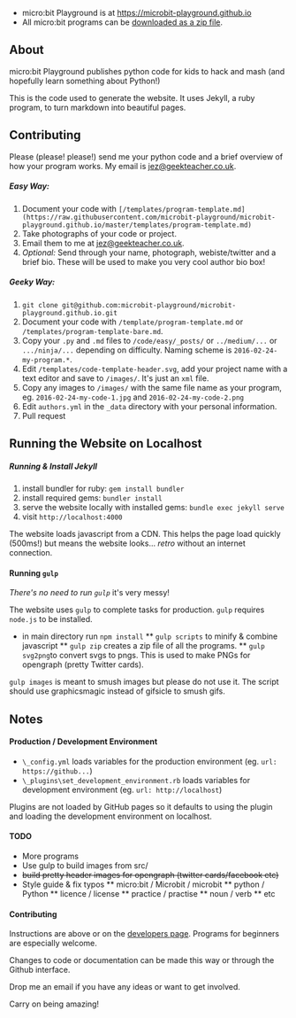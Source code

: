 * micro:bit Playground is at https://microbit-playground.github.io
* All micro:bit programs can be [downloaded as a zip file](https://microbit-playground.github.io/build/microbit-playground-code.zip).

## About

micro:bit Playground publishes python code for kids to hack and mash (and hopefully learn something about Python!)

This is the code used to generate the website. It uses Jekyll, a ruby program, to turn markdown into beautiful pages.

## Contributing

Please (please! please!) send me your python code and a brief overview of how your program works. My email is jez@geekteacher.co.uk.

##### Easy Way:

1. Document your code with `[/templates/program-template.md](https://raw.githubusercontent.com/microbit-playground/microbit-playground.github.io/master/templates/program-template.md)`
2. Take photographs of your code or project.
3. Email them to me at jez@geekteacher.co.uk.
4. _Optional:_ Send through your name, photograph, webiste/twitter and a brief bio. These will be used to make you very cool author bio box!

##### Geeky Way:

1. `git clone git@github.com:microbit-playground/microbit-playground.github.io.git`
2. Document your code with `/template/program-template.md` or `/templates/program-template-bare.md`.
3. Copy your `.py` and `.md` files to `/code/easy/_posts/` or `../medium/...` or `.../ninja/...` depending on difficulty. Naming scheme is `2016-02-24-my-program.*`.
4. Edit `/templates/code-template-header.svg`, add your project name with a text editor and save to `/images/`. It's just an `xml` file.
5. Copy any images to `/images/` with the same file name as your program, eg. `2016-02-24-my-code-1.jpg` and `2016-02-24-my-code-2.png`
6. Edit `authors.yml` in the `_data` directory with your personal information.
6. Pull request

## Running the Website on Localhost

##### Running & Install Jekyll

1. install bundler for ruby: `gem install bundler`
2. install required gems: `bundler install`
3. serve the website locally with installed gems: `bundle exec jekyll serve`
4. visit `http://localhost:4000`

The website loads javascript from a CDN. This helps the page load quickly (500ms!) but means the website looks... _retro_ without an internet connection.

#### Running `gulp`

_There's no need to run `gulp`_ it's very messy!

The website uses `gulp` to complete tasks for production. `gulp` requires `node.js` to be installed.

* in main directory run `npm install`
** `gulp scripts` to minify & combine javascript
** `gulp zip` creates a zip file of all the programs.
** `gulp svg2png`to convert svgs to pngs. This is used to make PNGs for opengraph (pretty Twitter cards).

`gulp images` is meant to smush images but please do not use it. The script should use graphicsmagic instead of gifsicle to smush gifs.

## Notes

#### Production / Development Environment

* `\_config.yml` loads variables for the production environment (eg. `url: https://github...`)
* `\_plugins\set_development_environment.rb` loads variables for development environment (eg. `url: http://localhost`)

Plugins are not loaded by GitHub pages so it defaults to using the plugin and loading the development environment on localhost.

#### TODO

* More programs
* Use gulp to build images from src/
* ~~build pretty header images for opengraph (twitter cards/facebook etc)~~
* Style guide & fix typos
** micro:bit / Microbit / microbit
** python / Python
** licence / license 
** practice / practise
** noun / verb
** etc 

#### Contributing

Instructions are above or on the [developers page](https://jezdean.github.io/developers/). Programs for beginners are especially welcome.

Changes to code or documentation can be made this way or through the Github interface.

Drop me an email if you have any ideas or want to get involved. 

Carry on being amazing!
